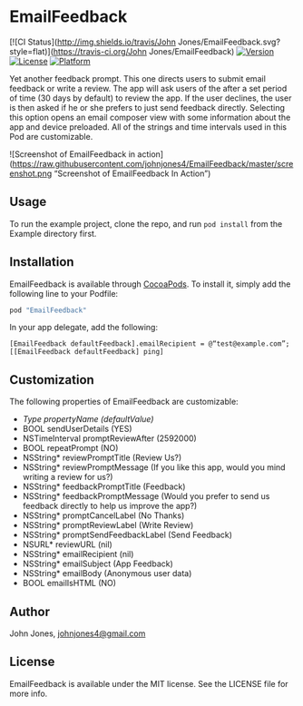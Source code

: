 # EmailFeedback

[![CI Status](http://img.shields.io/travis/John Jones/EmailFeedback.svg?style=flat)](https://travis-ci.org/John Jones/EmailFeedback)
[![Version](https://img.shields.io/cocoapods/v/EmailFeedback.svg?style=flat)](http://cocoapods.org/pods/EmailFeedback)
[![License](https://img.shields.io/cocoapods/l/EmailFeedback.svg?style=flat)](http://cocoapods.org/pods/EmailFeedback)
[![Platform](https://img.shields.io/cocoapods/p/EmailFeedback.svg?style=flat)](http://cocoapods.org/pods/EmailFeedback)

Yet another feedback prompt. This one directs users to submit email feedback or write a review. The app will ask users of the after a set period of time (30 days by default) to review the app. If the user declines, the user is then asked if he or she prefers to just send feedback directly. Selecting this option opens an email composer view with some information about the app and device preloaded. All of the strings and time intervals used in this Pod are customizable.

![Screenshot of EmailFeedback in action](https://raw.githubusercontent.com/johnjones4/EmailFeedback/master/screenshot.png “Screenshot of EmailFeedback In Action”)

## Usage

To run the example project, clone the repo, and run `pod install` from the Example directory first.

## Installation

EmailFeedback is available through [CocoaPods](http://cocoapods.org). To install
it, simply add the following line to your Podfile:

```ruby
pod "EmailFeedback"
```

In your app delegate, add the following:

```[EmailFeedback defaultFeedback].reviewURL = [NSURL URLWithString:@“URL to iTunes Store page”];
[EmailFeedback defaultFeedback].emailRecipient = @“test@example.com”;
[[EmailFeedback defaultFeedback] ping]
```

## Customization

The following properties of EmailFeedback are customizable: 

* *Type propertyName (defaultValue)*
* BOOL sendUserDetails (YES)
* NSTimeInterval promptReviewAfter (2592000)
* BOOL repeatPrompt (NO)
* NSString* reviewPromptTitle (Review Us?)
* NSString* reviewPromptMessage (If you like this app, would you mind writing a review for us?)
* NSString* feedbackPromptTitle (Feedback)
* NSString* feedbackPromptMessage (Would you prefer to send us feedback directly to help us improve the app?)
* NSString* promptCancelLabel (No Thanks)
* NSString* promptReviewLabel (Write Review)
* NSString* promptSendFeedbackLabel (Send Feedback)
* NSURL* reviewURL (nil)
* NSString* emailRecipient (nil)
* NSString* emailSubject (App Feedback)
* NSString* emailBody (Anonymous user data)
* BOOL emailIsHTML (NO)

## Author

John Jones, johnjones4@gmail.com

## License

EmailFeedback is available under the MIT license. See the LICENSE file for more info.
